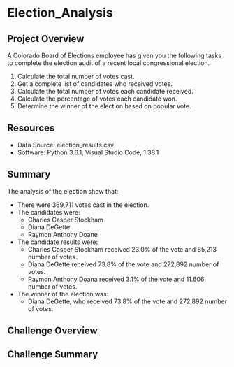 # Election_Analysis

## Project Overview
A Colorado Board of Elections employee has given you the following tasks to complete the election audit 
of a recent local congressional election.

1. Calculate the total number of votes cast.
2. Get a complete list of candidates who received votes. 
3. Calculate the total number of votes each candidate received. 
4. Calculate the percentage of votes each candidate won.
5. Determine the winner of the election based on popular vote. 

## Resources
- Data Source: election_results.csv
- Software: Python 3.6.1, Visual Studio Code, 1.38.1

## Summary
The analysis of the election show that:
- There were 369,711 votes cast in the election.
- The candidates were:
  - Charles Casper Stockham
  - Diana DeGette
  - Raymon Anthony Doane
- The candidate results were:
  - Charles Casper Stockham received 23.0% of the vote and 85,213 number of votes.
  - Diana DeGette received 73.8% of the vote and 272,892 number of votes.
  - Raymon Anthony Doana received 3.1% of the vote and 11.606 number of votes.
- The winner of the election was:
  - Diana DeGette, who received 73.8% of the vote and 272,892 number of votes.
  
## Challenge Overview

## Challenge Summary
